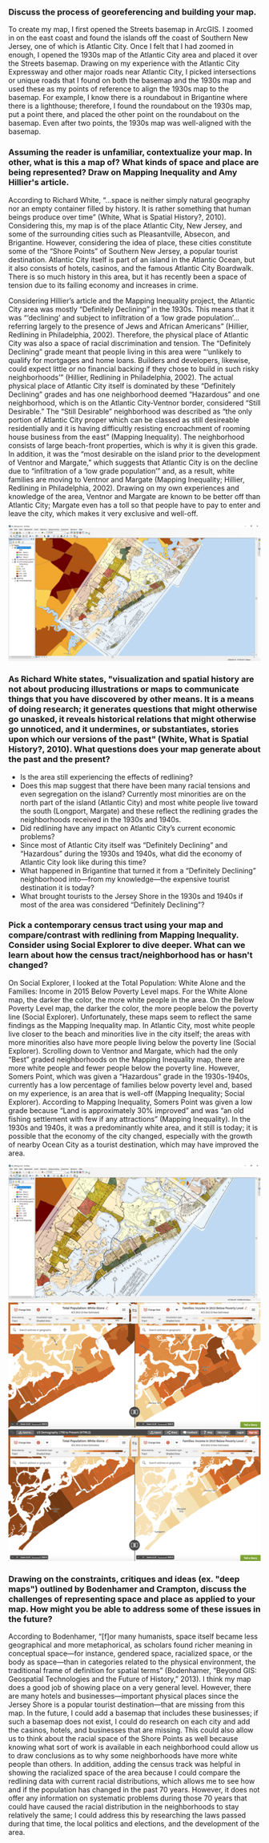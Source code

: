 ### Discuss the process of georeferencing and building your map.

To create my map, I first opened the Streets basemap in ArcGIS. I zoomed in on the east coast and found the islands off the coast of Southern New Jersey, one of which is Atlantic City. Once I felt that I had zoomed in enough, I opened the 1930s map of the Atlantic City area and placed it over the Streets basemap. Drawing on my experience with the Atlantic City Expressway and other major roads near Atlantic City, I picked intersections or unique roads that I found on both the basemap and the 1930s map and used these as my points of reference to align the 1930s map to the basemap. For example, I know there is a roundabout in Brigantine where there is a lighthouse; therefore, I found the roundabout on the 1930s map, put a point there, and placed the other point on the roundabout on the basemap. Even after two points, the 1930s map was well-aligned with the basemap.

### Assuming the reader is unfamiliar, contextualize your map. In other, what is this a map of? What kinds of space and place are being represented? Draw on Mapping Inequality and Amy Hillier's article.

According to Richard White, “…space is neither simply natural geography nor an empty container filled by history. It is rather something that human beings produce over time” (White, What is Spatial History?, 2010). Considering this, my map is of the place Atlantic City, New Jersey, and some of the surrounding cities such as Pleasantville, Absecon, and Brigantine. However, considering the idea of place, these cities constitute some of the “Shore Points” of Southern New Jersey, a popular tourist destination. Atlantic City itself is part of an island in the Atlantic Ocean, but it also consists of hotels, casinos, and the famous Atlantic City Boardwalk. There is so much history in this area, but it has recently been a space of tension due to its failing economy and increases in crime.

Considering Hillier’s article and the Mapping Inequality project, the Atlantic City area was mostly “Definitely Declining” in the 1930s. This means that it was “‘declining’ and subject to infiltration of a ‘low grade population’…referring largely to the presence of Jews and African Americans” (Hillier, Redlining in Philadelphia, 2002). Therefore, the physical place of Atlantic City was also a space of racial discrimination and tension. The “Definitely Declining” grade meant that people living in this area were “‘unlikely to qualify for mortgages and home loans. Builders and developers, likewise, could expect little or no financial backing if they chose to build in such risky neighborhoods’” (Hillier, Redlining in Philadelphia, 2002). The actual physical place of Atlantic City itself is dominated by these “Definitely Declining” grades and has one neighborhood deemed “Hazardous” and one neighborhood, which is on the Atlantic City-Ventnor border, considered “Still Desirable.” The “Still Desirable” neighborhood was described as “the only portion of Atlantic City proper which can be classed as still desireable residentially and it is having difficultly resisting encroachment of rooming house business from the east” (Mapping Inequality). The neighborhood consists of large beach-front properties, which is why it is given this grade. In addition, it was the “most desirable on the island prior to the development of Ventnor and Margate,” which suggests that Atlantic City is on the decline due to “infiltration of a ‘low grade population’” and, as a result, white families are moving to Ventnor and Margate (Mapping Inequality; Hillier, Redlining in Philadelphia, 2002). Drawing on my own experiences and knowledge of the area, Ventnor and Margate are known to be better off than Atlantic City; Margate even has a toll so that people have to pay to enter and leave the city, which makes it very exclusive and well-off.

![alt text](https://github.com/introdh/intro-dh-klim96/blob/master/ArcGISmap1.png)

### As Richard White states, "visualization and spatial history are not about producing illustrations or maps to communicate things that you have discovered by other means. It is a means of doing research; it generates questions that might otherwise go unasked, it reveals historical relations that might otherwise go unnoticed, and it undermines, or substantiates, stories upon which our versions of the past" (White, What is Spatial History?, 2010). What questions does your map generate about the past and the present?

* Is the area still experiencing the effects of redlining?
* Does this map suggest that there have been many racial tensions and even segregation on the island? Currently most minorities are on the north part of the island (Atlantic City) and most white people live toward the south (Longport, Margate) and these reflect the redlining grades the neighborhoods received in the 1930s and 1940s.
* Did redlining have any impact on Atlantic City’s current economic problems?
* Since most of Atlantic City itself was “Definitely Declining” and “Hazardous” during the 1930s and 1940s, what did the economy of Atlantic City look like during this time?
* What happened in Brigantine that turned it from a “Definitely Declining” neighborhood into—from my knowledge—the expensive tourist destination it is today?
* What brought tourists to the Jersey Shore in the 1930s and 1940s if most of the area was considered “Definitely Declining”?

### Pick a contemporary census tract using your map and compare/contrast with redlining from Mapping Inequality. Consider using Social Explorer to dive deeper. What can we learn about how the census tract/neighborhood has or hasn't changed?

On Social Explorer, I looked at the Total Population: White Alone and the Families: Income in 2015 Below Poverty Level maps. For the White Alone map, the darker the color, the more white people in the area. On the Below Poverty Level map, the darker the color, the more people below the poverty line (Social Explorer). Unfortunately, these maps seem to reflect the same findings as the Mapping Inequality map. In Atlantic City, most white people live closer to the beach and minorities live in the city itself; the areas with more minorities also have more people living below the poverty line (Social Explorer). Scrolling down to Ventnor and Margate, which had the only “Best” graded neighborhoods on the Mapping Inequality map, there are more white people and fewer people below the poverty line. However, Somers Point, which was given a “Hazardous” grade in the 1930s-1940s, currently has a low percentage of families below poverty level and, based on my experience, is an area that is well-off (Mapping Inequality; Social Explorer). According to Mapping Inequality, Somers Point was given a low grade because “Land is approximately 30% improved” and was “an old fishing settlement with few if any attractions” (Mapping Inequality). In the 1930s and 1940s, it was a predominantly white area, and it still is today; it is possible that the economy of the city changed, especially with the growth of nearby Ocean City as a tourist destination, which may have improved the area.

![alt text](https://github.com/introdh/intro-dh-klim96/blob/master/ArcGISmap2.png)
![alt text](https://github.com/introdh/intro-dh-klim96/blob/master/Screen%20Shot%202017-11-09%20at%2011.26.23%20PM.png)
![alt text](https://github.com/introdh/intro-dh-klim96/blob/master/Screen%20Shot%202017-11-09%20at%2011.26.40%20PM.png)

### Drawing on the constraints, critiques and ideas (ex. "deep maps") outlined by Bodenhamer and Crampton, discuss the challenges of representing space and place as applied to your map. How might you be able to address some of these issues in the future?

According to Bodenhamer, “[f]or many humanists, space itself became less geographical and more metaphorical, as scholars found richer meaning in conceptual space—for instance, gendered space, racialized space, or the body as space—than in categories related to the physical environment, the traditional frame of definition for spatial terms” (Bodenhamer, “Beyond GIS: Geospatial Technologies and the Future of History,” 2013). I think my map does a good job of showing place on a very general level. However, there are many hotels and businesses—important physical places since the Jersey Shore is a popular tourist destination—that are missing from this map. In the future, I could add a basemap that includes these businesses; if such a basemap does not exist, I could do research on each city and add the casinos, hotels, and businesses that are missing. This could also allow us to think about the racial space of the Shore Points as well because knowing what sort of work is available in each neighborhood could allow us to draw conclusions as to why some neighborhoods have more white people than others. In addition, adding the census track was helpful in showing the racialized space of the area because I could compare the redlining data with current racial distributions, which allows me to see how and if the population has changed in the past 70 years. However, it does not offer any information on systematic problems during those 70 years that could have caused the racial distribution in the neighborhoods to stay relatively the same; I could address this by researching the laws passed during that time, the local politics and elections, and the development of the area. 
